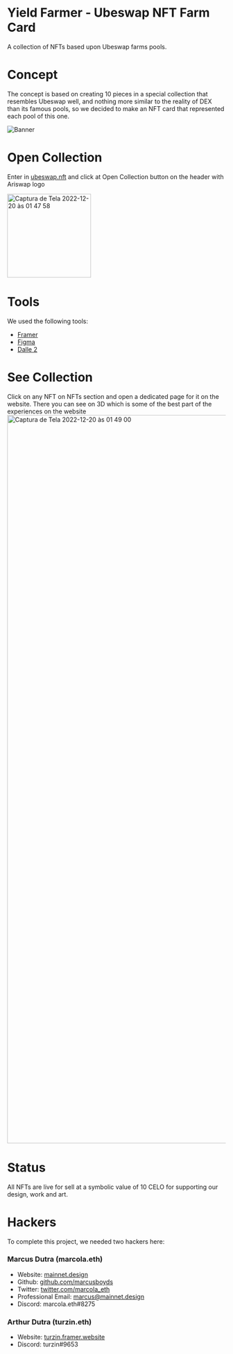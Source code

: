 # Yield Farmer - Ubeswap NFT Farm Card
A collection of NFTs based upon Ubeswap farms pools.

# Concept

The concept is based on creating 10 pieces in a special collection that resembles Ubeswap well, and nothing more similar to the reality of DEX than its famous pools, so we decided to make an NFT card that represented each pool of this one.

![Banner](https://user-images.githubusercontent.com/73398891/208602493-790b0a2a-911c-4f64-ae6e-d5a2eeb9188f.png)


# Open Collection

Enter in [ubeswap.nft](https://ubeswap.framer.website) and click at Open Collection button on the header with Ariswap logo

<img width="193" alt="Captura de Tela 2022-12-20 às 01 47 58" src="https://user-images.githubusercontent.com/73398891/208586073-cebeeffd-150d-44c7-9404-2753bae8f51a.png">

# Tools

We used the following tools:

- [Framer](https://www.framer.com/)
- [Figma](https://www.figma.com/)
- [Dalle 2](https://openai.com/dall-e-2/)


# See Collection

Click on any NFT on NFTs section and open a dedicated page for it on the website. There you can see on 3D which is some of the best part of the experiences on the website
<img width="1680" alt="Captura de Tela 2022-12-20 às 01 49 00" src="https://user-images.githubusercontent.com/73398891/208586187-8f4127bb-79f0-4ac0-87e3-e7f32d04a43f.png">

# Status

All NFTs are live for sell at a symbolic value of 10 CELO for supporting our design, work and art.

# Hackers
To complete this project, we needed two hackers here:
### Marcus Dutra (marcola.eth)
- Website: [mainnet.design](https://ubeswap.org/)
- Github: [github.com/marcusboyds](https://github.com/marcusboyds/)
- Twitter: [twitter.com/marcola_eth](https://twitter.com/marcola_eth)
- Professional Email: marcus@mainnet.design
- Discord: marcola.eth#8275

### Arthur Dutra (turzin.eth)
- Website: [turzin.framer.website](https://turzin.framer.website/)
- Discord: turzin#9653




